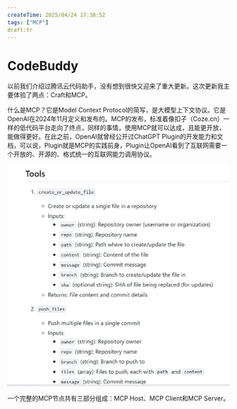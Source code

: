 ```yaml
---
createTime: 2025/04/24 17:38:52
tags: ["MCP"]
draft:tr
---
```


# CodeBuddy

以前我们介绍过腾讯云代码助手，没有想到很快又迎来了重大更新。这次更新我主要体验了两点：Craft和MCP。

什么是MCP？它是Model Context Protocol的简写，是大模型上下文协议。它是OpenAI在2024年11月定义和发布的。MCP的发布，标准着像扣子（Coze.cn）一样的低代码平台走向了终点，同样的事情，使用MCP就可以达成，且能更开放，能做得更好。在此之前，OpenAI就曾经公开过ChatGPT Plugin的开发能力和文档，可以说，Plugin就是MCP的实践前身，Plugin让OpenAI看到了互联网需要一个开放的、开源的、格式统一的互联网能力调用协议。

![微信截图_20250424173723](assets/微信截图_20250424173723.png)

一个完整的MCP节点共有三部分组成：MCP Host、MCP Client和MCP Server。
